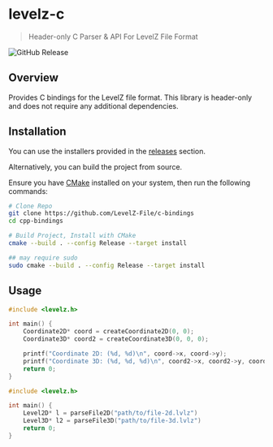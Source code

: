 # levelz-c

> Header-only C Parser & API For LevelZ File Format

![GitHub Release](https://img.shields.io/github/v/release/LevelZ-File/c-bindings)

## Overview

Provides C bindings for the LevelZ file format. This library is header-only and does not require any additional dependencies.

## Installation

You can use the installers provided in the [releases](https://github.com/LevelZ-File/c-bindings/releases) section.

Alternatively, you can build the project from source.

Ensure you have [CMake](https://cmake.org/) installed on your system, then run the following commands:

```bash
# Clone Repo
git clone https://github.com/LevelZ-File/c-bindings
cd cpp-bindings

# Build Project, Install with CMake
cmake --build . --config Release --target install

## may require sudo
sudo cmake --build . --config Release --target install
```

## Usage

```c
#include <levelz.h>

int main() {
    Coordinate2D* coord = createCoordinate2D(0, 0);
    Coordinate3D* coord2 = createCoordinate3D(0, 0, 0);

    printf("Coordinate 2D: (%d, %d)\n", coord->x, coord->y);
    printf("Coordinate 3D: (%d, %d, %d)\n", coord2->x, coord2->y, coord2->z);
    return 0;
}
```

```c
#include <levelz.h>

int main() {
    Level2D* l = parseFile2D("path/to/file-2d.lvlz")
    Level3D* l2 = parseFile3D("path/to/file-3d.lvlz")
    return 0;
}
```
